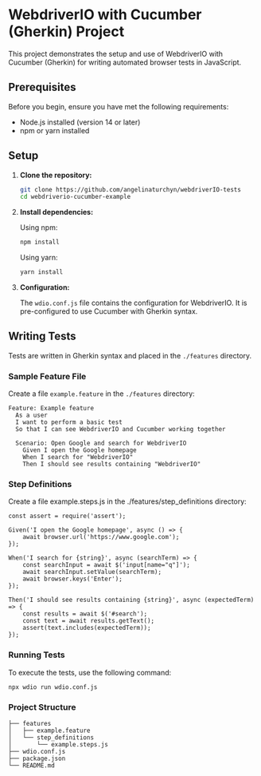 # WebdriverIO with Cucumber (Gherkin) Project

This project demonstrates the setup and use of WebdriverIO with Cucumber (Gherkin) for writing automated browser tests in JavaScript.

## Prerequisites

Before you begin, ensure you have met the following requirements:

- Node.js installed (version 14 or later)
- npm or yarn installed

## Setup

1. **Clone the repository:**

    ```sh
    git clone https://github.com/angelinaturchyn/webdriverIO-tests
    cd webdriverio-cucumber-example
    ```

2. **Install dependencies:**

    Using npm:

    ```sh
    npm install
    ```

    Using yarn:

    ```sh
    yarn install
    ```

3. **Configuration:**

    The `wdio.conf.js` file contains the configuration for WebdriverIO. It is pre-configured to use Cucumber with Gherkin syntax.

## Writing Tests

Tests are written in Gherkin syntax and placed in the `./features` directory.

### Sample Feature File

Create a file `example.feature` in the `./features` directory:

```gherkin
Feature: Example feature
  As a user
  I want to perform a basic test
  So that I can see WebdriverIO and Cucumber working together

  Scenario: Open Google and search for WebdriverIO
    Given I open the Google homepage
    When I search for "WebdriverIO"
    Then I should see results containing "WebdriverIO"
```


### Step Definitions

Create a file example.steps.js in the ./features/step_definitions directory:

```const { Given, When, Then } = require('@cucumber/cucumber');
const assert = require('assert');

Given('I open the Google homepage', async () => {
    await browser.url('https://www.google.com');
});

When('I search for {string}', async (searchTerm) => {
    const searchInput = await $('input[name="q"]');
    await searchInput.setValue(searchTerm);
    await browser.keys('Enter');
});

Then('I should see results containing {string}', async (expectedTerm) => {
    const results = await $('#search');
    const text = await results.getText();
    assert(text.includes(expectedTerm));
});
```

### Running Tests

To execute the tests, use the following command:

``` npx wdio run wdio.conf.js ```


### Project Structure


```
├── features
│   ├── example.feature
│   └── step_definitions
│       └── example.steps.js
├── wdio.conf.js
├── package.json
└── README.md

```

